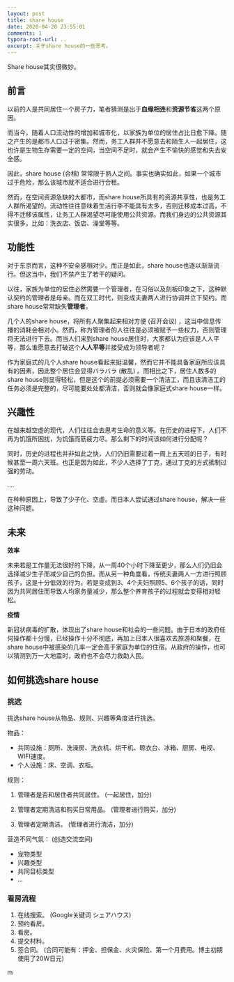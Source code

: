 ```yaml
---
layout: post
title: share house
date: 2020-04-28 23:55:01
comments: 1
typora-root-url: ..
excerpt: 关于share house的一些思考。
---
```


Share house其实很微妙。

## 前言

以前的人是共同居住一个房子力，笔者猜测是出于**血缘相连**和**资源节省**这两个原因。

而当今，随着人口流动性的增加和城市化，以家族为单位的居住占比日愈下降。随之产生的是都市人口过于密集。然而，务工人群并不愿意去和陌生人一起居住，这也许是生物生存需要一定的空间，当空间不足时，就会产生不愉快的感觉和失去安全感。

因此，share house (合租) 常常限于熟人之间。事实也确实如此，如果一个城市过于危险，那么该城市就不适合进行合租。

然而，在空间资源急缺的大都市，而share house所具有的资源共享性，也是务工人群所渴望的。流动性往往意味着生活行李不能具有太多，否则迁移成本过高，不得不迁移该属性，让务工人群渴望尽可能使用公共资源。而我们身边的公共资源其实很多，比如：洗衣店、饭店、澡堂等等。

## 功能性

对于东京而言，这种不安全感相对少。而正是如此，share house也逐以渐渐流行。但这当中，我们不禁产生了若干的疑问。

以往，家族为单位的居住必然需要一个管理者，在习俗以及刻板印象之下，这种默认契约的管理者是母亲。而在双工时代，则变成夫妻两人进行协调并立下契约。而share house常常缺失**管理者**。

几个人的share house，将所有人聚集起来相对方便 (召开会议) ，这当中信息传播的消耗会相对小。然而，称为管理者的人往往是必须被赋予一些权力，否则管理将无法进行下去。而当人们来到share house居住时，大家都认为应该是人人平等，那么谁愿意去打破这个**人人平等**并接受成为领导者呢？

作为家庭式的几个人share house看起来挺温馨，然而它并不能具备家庭所应该具有的因素，因此整个居住会显得バラバラ (散乱) 。而相比之下，居住人数多的share house则显得轻松，但是这个的前提必须需要一个清洁工，而且该清洁工的任务必须是完整的，尽可能要处处都清洁，否则就会像家庭式share house一样。

## 兴趣性

在越来越空虚的现代，人们往往会去思考生命的意义等。在历史的进程下，人们不再为饥饿所困扰，为饥饿而筋疲力尽。那么剩下的时间该如何进行分配呢？

同时，历史的进程也并非如此之快，人们仍旧需要过着一周上五天班的日子，有时候甚至一周六天班。也正是因为如此，不少人选择了丁克，通过丁克的方式抵制过强的劳动。

....

在种种原因上，导致了少子化、空虚。而日本人尝试通过share house，解决一些这种问题。

## 未来

**效率**

未来若是工作量无法很好的下降，从一周40个小时下降至更少，那么人们仍旧会选择减少生子而减少自己的负担。而从另一种角度看，传统夫妻两人一方进行照顾孩子，这是十分低效的行为。若是变成到3、4个夫妇照顾5、6个孩子的话，同时因为共同居住而导致人均家务量减少，那么整个养育孩子的过程就会变得相对轻松。

**疫情**

新冠状病毒的扩散，体现出了share house和社会的一些问题。由于日本的政府任何操作都十分慢，已经操作十分不彻底，再加上日本人很喜欢去旅游和聚餐，在share house中被感染的几率一定会高于家庭为单位的住宿。从政府的操作，也可以猜测到万一大地震时，政府也不会尽力救助人民。

## 如何挑选share house

### 挑选

挑选share house从物品、规则、兴趣等角度进行挑选。

物品：

- 共同设施：厕所、洗澡房、洗衣机、烘干机、晾衣台、冰箱、厨房、电视、WIFI速度。
- 个人设施：床、空调、衣柜。

规则：

1. 管理者是否和居住者共同居住。 (一起居住，加分)
2. 管理者定期清洁和购买日常用品。 (管理者进行购买，加分)

3. 管理者定期清洁。 (管理者进行清洁，加分)

营造不同气氛： (创造交流空间)

- 宠物类型
-  兴趣类型
- 共同目标类型
-  ...

### 看房流程

1. 在线搜索。 (Google关键词 シェアハウス)
2. 预约看房。
3. 看房。
4. 提交材料。
5. 签合同。 (合同可能有：押金、担保金、火灾保险、第一个月费用。博主初期使用了20W日元)

m